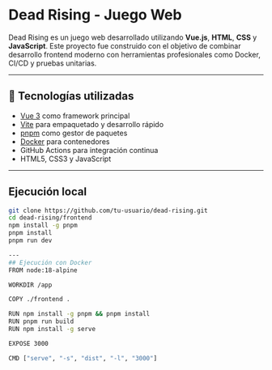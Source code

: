 
#  Dead Rising - Juego Web

Dead Rising es un juego web desarrollado utilizando **Vue.js**, **HTML**, **CSS** y **JavaScript**. Este proyecto fue construido con el objetivo de combinar desarrollo frontend moderno con herramientas profesionales como Docker, CI/CD y pruebas unitarias.


---
## 🧩 Tecnologías utilizadas

- [Vue 3](https://vuejs.org/) como framework principal
- [Vite](https://vitejs.dev/) para empaquetado y desarrollo rápido
- [pnpm](https://pnpm.io/) como gestor de paquetes
- [Docker](https://www.docker.com/) para contenedores
- GitHub Actions para integración continua
- HTML5, CSS3 y JavaScript


---

##  Ejecución local

```bash
git clone https://github.com/tu-usuario/dead-rising.git
cd dead-rising/frontend
npm install -g pnpm
pnpm install
pnpm run dev

---
## Ejecución con Docker
FROM node:18-alpine

WORKDIR /app

COPY ./frontend .

RUN npm install -g pnpm && pnpm install
RUN pnpm run build
RUN npm install -g serve

EXPOSE 3000

CMD ["serve", "-s", "dist", "-l", "3000"]

